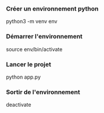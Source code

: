 ### Créer un environnement python
python3 -m venv env

### Démarrer l'environnement
source env/bin/activate

### Lancer le projet
python app.py

### Sortir de l'environnement
deactivate